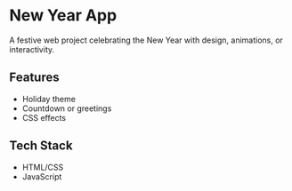 # New Year App

A festive web project celebrating the New Year with design, animations, or interactivity.

## Features
- Holiday theme
- Countdown or greetings
- CSS effects

## Tech Stack
- HTML/CSS
- JavaScript
